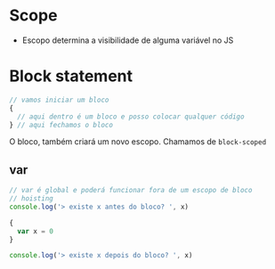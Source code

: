 # Scope

* Escopo determina a visibilidade de alguma variável no JS

# Block statement
```js
// vamos iniciar um bloco
{
  // aqui dentro é um bloco e posso colocar qualquer código
} // aqui fechamos o bloco
```

O bloco, também criará um novo escopo. Chamamos de `block-scoped`

## var
```js
// var é global e poderá funcionar fora de um escopo de bloco
// hoisting
console.log('> existe x antes do bloco? ', x)

{
  var x = 0
}

console.log('> existe x depois do bloco? ', x)
```